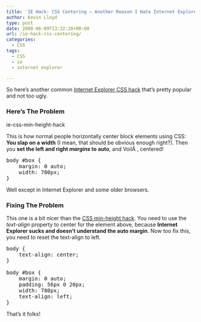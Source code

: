 ```yaml
---
title: 'IE Hack: CSS Centering – Another Reason I Hate Internet Explorer'
author: Kevin Lloyd
type: post
date: 2008-06-09T13:32:28+00:00
url: /ie-hack-css-centering/
categories:
  - CSS
tags:
  - CSS
  - ie
  - internet explorer

---
```

So here&#8217;s another common [Internet Explorer CSS hack][1] that&#8217;s pretty popular and not too ugly.

### Here&#8217;s The Problem

ie-css-min-height-hack
  
This is how normal people horizontally center block elements using CSS: **You slap on a width** (I mean, that should be obvious enough right?). Then you **set the left and right _margins_ to auto**, and VoilÃ , centered!

<pre class="brush: css; title: ; notranslate" title="">body #box {
	margin: 0 auto;
	width: 780px;
}
</pre>

Well except in Internet Explorer and some older browsers.

### Fixing The Problem

This one is a bit nicer than the [CSS min-height hack][2]. You need to use the _text-align_ property to center for the element above, because **Internet Explorer sucks and doesn&#8217;t understand the auto margin**. Now too fix this, you need to reset the text-align to left.

<pre class="brush: css; title: ; notranslate" title="">body {
	text-align: center;
}

body #box {
	margin: 0 auto;
	padding: 56px 0 20px;
	width: 780px;
	text-align: left;
}
</pre>

That&#8217;s it folks!

 [1]: https://webdevelopment2.com/ie-css-min-height-hack "CSS Hack"
 [2]: https://webdevelopment2.com/ie-css-min-height-hack